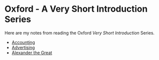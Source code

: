 # Oxford - A Very Short Introduction Series

Here are my notes from reading the Oxford *Very Short Introduction*
Series.

- [Accounting](accounting.md)
- [Advertising](advertising.md)
- [Alexander the Great](alexander.md)
